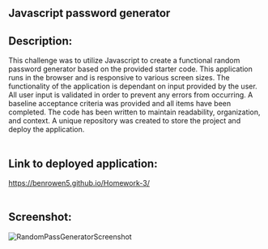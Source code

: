 ## Javascript password generator

## Description:</br>
This challenge was to utilize Javascript to create a functional random password generator based on the provided starter code. This application runs in the browser and is responsive to various screen sizes. The functionality of the application is dependant on input provided by the user. All user input is validated in order to prevent any errors from occurring. 
A baseline acceptance criteria was provided and all items have been completed. The code has been written to maintain readability, organization, and context. A unique repository was created to store the project and deploy the application.</br></br>

## Link to deployed application:</br>
https://benrowen5.github.io/Homework-3/ </br></br>

## Screenshot:</br>
![RandomPassGeneratorScreenshot](https://user-images.githubusercontent.com/79202800/133155634-e5c5a0a2-0a78-4ed9-9b59-4533ff2f2817.PNG)

